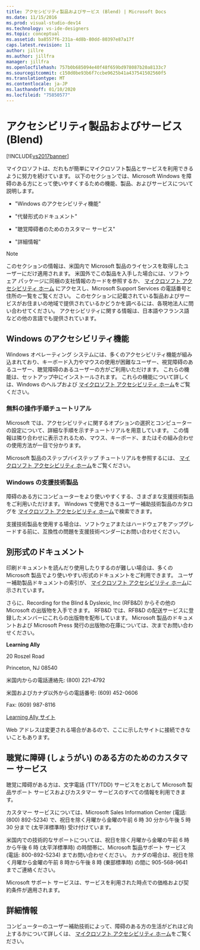 ```yaml
---
title: アクセシビリティ製品およびサービス (Blend) | Microsoft Docs
ms.date: 11/15/2016
ms.prod: visual-studio-dev14
ms.technology: vs-ide-designers
ms.topic: conceptual
ms.assetid: ba8557f6-231a-4d8b-80dd-80397e87a17f
caps.latest.revision: 11
author: jillre
ms.author: jillfra
manager: jillfra
ms.openlocfilehash: 757b0b685094e40f48f659bd978087b20a8133c7
ms.sourcegitcommit: c150d0be93b6f7ccbe9625b41a437541502560f5
ms.translationtype: MT
ms.contentlocale: ja-JP
ms.lasthandoff: 01/10/2020
ms.locfileid: "75850577"
---
```

# <a name="accessibility-products-and-services-blend"></a>アクセシビリティ製品およびサービス (Blend)
[!INCLUDE[vs2017banner](../includes/vs2017banner.md)]

マイクロソフトは、だれもが簡単にマイクロソフト製品とサービスを利用できるように努力を続けています。 以下のセクションでは、Microsoft Windows を障碍のある方にとって使いやすくするための機能、製品、およびサービスについて説明します。

- "Windows のアクセシビリティ機能"

- "代替形式のドキュメント"

- "聴覚障碍者のためのカスタマー サービス"

- "詳細情報"

> [!NOTE]
> このセクションの情報は、米国内で Microsoft 製品のライセンスを取得したユーザーにだけ適用されます。 米国外でこの製品を入手した場合には、ソフトウェア パッケージに同梱の支社情報のカードを参照するか、 [マイクロソフト アクセシビリティ ホーム](https://www.microsoft.com/enable) にアクセスし、Microsoft Support Services の電話番号と住所の一覧をご覧ください。 このセクションに記載されている製品およびサービスがお住まいの地域で提供されているかどうかを調べるには、各現地法人に問い合わせてください。 アクセシビリティに関する情報は、日本語やフランス語などの他の言語でも提供されています。

## <a name="accessibility-features-of-windows"></a>Windows のアクセシビリティ機能
 Windows オペレーティング システムには、多くのアクセシビリティ機能が組み込まれており、キーボード入力やマウスの使用が困難なユーザー、視覚障碍のあるユーザー、聴覚障碍のあるユーザーの方がご利用いただけます。 これらの機能は、セットアップ中にインストールされます。 これらの機能について詳しくは、Windows のヘルプおよび [マイクロソフト アクセシビリティ ホーム](https://www.microsoft.com/enable)をご覧ください。

### <a name="free-step-by-step-tutorials"></a>無料の操作手順チュートリアル
 Microsoft では、アクセシビリティに関するオプションの選択とコンピューターの設定について、詳細な手順を示すチュートリアルを用意しています。 この情報は隣り合わせに表示されるため、マウス、キーボード、またはその組み合わせの使用方法が一目で分かります。

 Microsoft 製品のステップバイステップ チュートリアルを参照するには、 [マイクロソフト アクセシビリティ ホーム](https://www.microsoft.com/enable)をご覧ください。

### <a name="assistive-technology-products-for-windows"></a>Windows の支援技術製品
 障碍のある方にコンピューターをより使いやすくする、さまざまな支援技術製品をご利用いただけます。 Windows で使用できるユーザー補助技術製品のカタログを [マイクロソフト アクセシビリティ ホーム](https://www.microsoft.com/enable)で検索できます。

 支援技術製品を使用する場合は、ソフトウェアまたはハードウェアをアップグレードする前に、互換性の問題を支援技術ベンダーにお問い合わせください。

## <a name="documentation-in-alternative-formats"></a>別形式のドキュメント
 印刷ドキュメントを読んだり使用したりするのが難しい場合は、多くの Microsoft 製品でより使いやすい形式のドキュメントをご利用できます。 ユーザー補助製品ドキュメントの索引が、 [マイクロソフト アクセシビリティ ホーム](https://www.microsoft.com/enable)に示されています。

 さらに、Recording for the Blind & Dyslexic, Inc (RFB&D) からその他の Microsoft の出版物を入手できます。 RFB&D では、RFB&D の配送サービスに登録したメンバーにこれらの出版物を配布しています。 Microsoft 製品のドキュメントおよび Microsoft Press 発行の出版物の在庫については、次までお問い合わせください。

 **Learning Ally**

 20 Roszel Road

 Princeton, NJ 08540

 米国内からの電話連絡先: (800) 221-4792

 米国およびカナダ以外からの電話番号: (609) 452-0606

 Fax: (609) 987-8116

 [Learning Ally サイト](https://www.learningally.org/)

 Web アドレスは変更される場合があるので、ここに示したサイトに接続できないこともあります。

## <a name="customer-service-for-people-with-hearing-impairments"></a>聴覚に障碍 (しょうがい) のある方のためのカスタマー サービス
 聴覚に障碍がある方は、文字電話 (TTY/TDD) サービスをとおして Microsoft 製品サポート サービスおよびカスタマー サービスのすべての情報を利用できます。

 カスタマー サービスについては、Microsoft Sales Information Center (電話: (800) 892-5234) で、祝日を除く月曜から金曜の午前 6 時 30 分から午後 5 時 30 分まで (太平洋標準時) 受け付けています。

 米国内での技術的なサポートについては、祝日を除く月曜から金曜の午前 6 時から午後 6 時 (太平洋標準時) の時間帯に、Microsoft 製品サポート サービス (電話: 800-892-5234) までお問い合わせください。 カナダの場合は、祝日を除く月曜から金曜の午前 8 時から午後 8 時 (東部標準時) の間に 905-568-9641 までご連絡ください。

 Microsoft サポート サービスは、サービスを利用された時点での価格および契約条件が適用されます。

## <a name="for-more-information"></a>詳細情報
 コンピューターのユーザー補助技術によって、障碍のある方の生活がどれほど向上するかについて詳しくは、 [マイクロソフト アクセシビリティ ホーム](https://www.microsoft.com/enable)をご覧ください。
